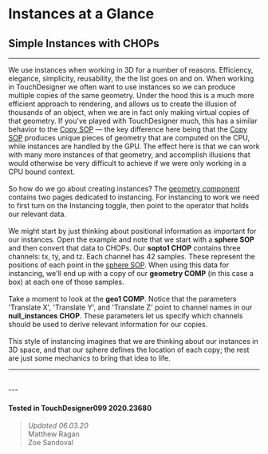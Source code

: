 <!DOCTYPE html>
<html>
<head>    
    <link rel="stylesheet" href="../../../assets/styles.css">
</head>
<body>

<h1>Instances at a Glance</h1>
<h2>Simple Instances with CHOPs</h2>
<hr>
<p>We use instances when working in 3D for a number of reasons. Efficiency, elegance, simplicity, reusability, the the list goes on and on. When working in TouchDesigner we often want to use instances so we can produce multiple copies of the same geometry. Under the hood this is a much more efficient approach to rendering, and allows us to create the illusion of thousands of an object, when we are in fact only making virtual copies of that geometry. If you've played with TouchDesigner much, this has a similar behavior to the <a href="https://docs.derivative.ca/Copy_SOP">Copy SOP</a> — the key difference here being that the <a href="https://docs.derivative.ca/Copy_SOP">Copy SOP</a> produces unique pieces of geometry that are computed on the CPU, while instances are handled by the GPU. The effect here is that we can work with many more instances of that geometry, and accomplish illusions that would otherwise be very difficult to achieve if we were only working in a CPU bound context.
<br>
<br>
So how do we go about creating instances? The <a href="https://docs.derivative.ca/Geometry_COMP">geometry component</a> contains two pages dedicated to instancing. For instancing to work we need to first turn on the Instancing toggle, then point to the operator that holds our relevant data.
<br>
<br>
We might start by just thinking about positional information as important for our instances. Open the example and note that we start with a <b>sphere SOP</b> and then convert that data to CHOPs. Our <b>sopto1 CHOP</b> contains three channels: tx, ty, and tz. Each channel has 42 samples. These represent the positions of each point in the <a href="https://docs.derivative.ca/Sphere_SOP">sphere SOP</a>. When using this data for instancing, we'll end up with a copy of our <b>geometry COMP</b> (in this case a box) at each one of those samples.
<br>
<br>
Take a moment to look at the <b>geo1 COMP</b>. Notice that the parameters 'Translate X', 'Translate Y', and 'Translate Z' point to channel names in our <b>null_instances CHOP</b>. These parameters let us specify which channels should be used to derive relevant information for our copies.
<br>
<br>
This style of instancing imagines that we are thinking about our instances in 3D space, and that our sphere defines the location of each copy; the rest are just some mechanics to bring that idea to life.
</p> 

<hr>
<br>
---

#### Tested in TouchDesigner099 2020.23680 
>*Updated 06.03.20*  
Matthew Ragan  
Zoe Sandoval  